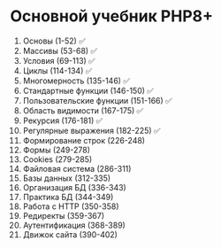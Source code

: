 # Основной учебник PHP8+

1. Основы (1-52) ✅
2. Массивы (53-68) ✅
3. Условия (69-113) ✅
4. Циклы (114-134) ✅
5. Многомерность (135-146) ✅
6. Стандартные функции (146-150) ✅
7. Пользовательские функции (151-166) ✅
8. Область видимости (167-175) ✅
9. Рекурсия (176-181) ✅
10. Регулярные выражения (182-225) ✅
11. Формирование строк (226-248)
12. Формы (249-278)
13. Cookies (279-285)
14. Файловая система (286-311)
15. Базы данных (312-335)
16. Организация БД (336-343)
17. Практика БД (344-349)
18. Работа с HTTP (350-358)
19. Редиректы (359-367)
20. Аутентификация (368-389)
21. Движок сайта (390-402)
